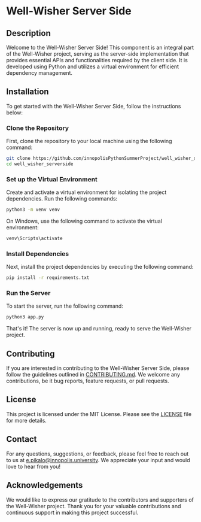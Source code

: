 # Well-Wisher Server Side

## Description

Welcome to the Well-Wisher Server Side! This component is an integral part of the Well-Wisher project, serving as the server-side implementation that provides essential APIs and functionalities required by the client side. It is developed using Python and utilizes a virtual environment for efficient dependency management.

## Installation

To get started with the Well-Wisher Server Side, follow the instructions below:

### Clone the Repository

First, clone the repository to your local machine using the following command:

```bash
git clone https://github.com/innopolisPythonSummerProject/well_wisher_serverside.git
cd well_wisher_serverside
```

### Set up the Virtual Environment

Create and activate a virtual environment for isolating the project dependencies. Run the following commands:

```bash
python3 -m venv venv
```

On Windows, use the following command to activate the virtual environment:

```bash
venv\Scripts\activate
```

### Install Dependencies

Next, install the project dependencies by executing the following command:

```bash
pip install -r requirements.txt
```

### Run the Server

To start the server, run the following command:

```bash
python3 app.py
```

That's it! The server is now up and running, ready to serve the Well-Wisher project.

## Contributing

If you are interested in contributing to the Well-Wisher Server Side, please follow the guidelines outlined in [CONTRIBUTING.md](CONTRIBUTING.md). We welcome any contributions, be it bug reports, feature requests, or pull requests.

## License

This project is licensed under the MIT License. Please see the [LICENSE](License.md) file for more details.

## Contact

For any questions, suggestions, or feedback, please feel free to reach out to us at [e.pikalo@innopolis.university](mailto:e.pikalo@innopolis.university). We appreciate your input and would love to hear from you!

## Acknowledgements

We would like to express our gratitude to the contributors and supporters of the Well-Wisher project. Thank you for your valuable contributions and continuous support in making this project successful.